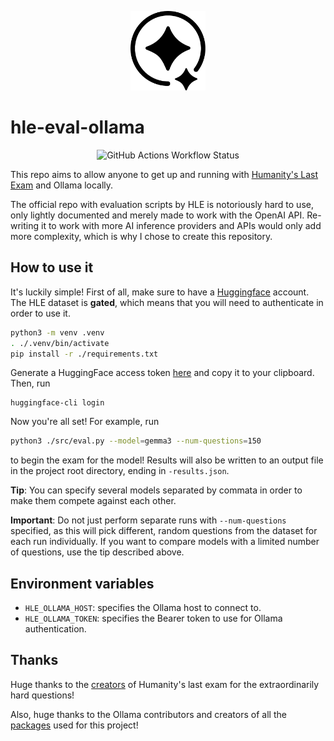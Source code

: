 <p align="center">
    <img src="./images/hle_logo.png" width=120>
</p>

# hle-eval-ollama

<p align="center">
    <img alt="GitHub Actions Workflow Status" src="https://img.shields.io/github/actions/workflow/status/mags0ft/hle-eval-ollama/pylint.yml?style=for-the-badge&logo=python&labelColor=%231e1e1e" />
</p>

This repo aims to allow anyone to get up and running with [Humanity's Last Exam](https://lastexam.ai/) and Ollama locally.

The official repo with evaluation scripts by HLE is notoriously hard to use, only lightly documented and merely made to work with the OpenAI API. Re-writing it to work with more AI inference providers and APIs would only add more complexity, which is why I chose to create this repository.

## How to use it

It's luckily simple! First of all, make sure to have a [Huggingface](https://huggingface.co/) account. The HLE dataset is **gated**, which means that you will need to authenticate in order to use it.

```bash
python3 -m venv .venv
. ./.venv/bin/activate
pip install -r ./requirements.txt
```

Generate a HuggingFace access token [here](https://huggingface.co/settings/tokens) and copy it to your clipboard.
Then, run

```
huggingface-cli login
```

Now you're all set! For example, run

```bash
python3 ./src/eval.py --model=gemma3 --num-questions=150
```

to begin the exam for the model! Results will also be written to an output file in the project root directory, ending in `-results.json`.

**Tip**: You can specify several models separated by commata in order to make them compete against each other.

**Important**: Do not just perform separate runs with `--num-questions` specified, as this will pick different, random questions from the dataset for each run individually. If you want to compare models with a limited number of questions, use the tip described above.

## Environment variables

- `HLE_OLLAMA_HOST`: specifies the Ollama host to connect to.
- `HLE_OLLAMA_TOKEN`: specifies the Bearer token to use for Ollama authentication.

## Thanks

Huge thanks to the [creators](https://github.com/centerforaisafety/hle/blob/main/citation.txt) of Humanity's last exam for the extraordinarily hard questions!

Also, huge thanks to the Ollama contributors and creators of all the [packages](./requirements.txt) used for this project!
